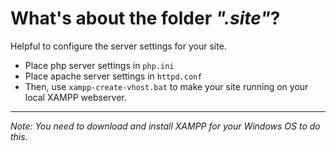 # What's about the folder _".site"_?

Helpful to configure the server settings for your site.

- Place php server settings in `php.ini`
- Place apache server settings in `httpd.conf`
- Then, use `xampp-create-vhost.bat` to make your site running on your local XAMPP webserver.

---

*Note: You need to download and install XAMPP for your Windows OS to do this.*